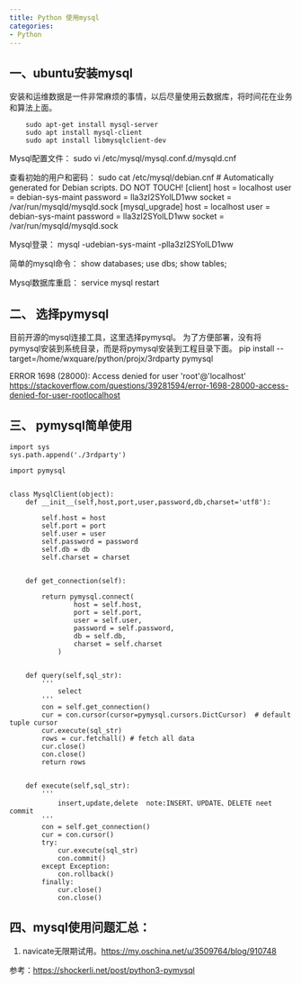 ```yaml
---
title: Python 使用mysql
categories:
- Python
---
```


## 一、ubuntu安装mysql
安装和运维数据是一件非常麻烦的事情，以后尽量使用云数据库，将时间花在业务和算法上面。
```
	sudo apt-get install mysql-server
	sudo apt install mysql-client
	sudo apt install libmysqlclient-dev
```

Mysql配置文件：
	sudo vi /etc/mysql/mysql.conf.d/mysqld.cnf

查看初始的用户和密码：
sudo cat /etc/mysql/debian.cnf
	# Automatically generated for Debian scripts. DO NOT TOUCH!
	[client]
	host     = localhost
	user     = debian-sys-maint
	password = lla3zI2SYolLD1ww
	socket   = /var/run/mysqld/mysqld.sock
	[mysql_upgrade]
	host     = localhost
	user     = debian-sys-maint
	password = lla3zI2SYolLD1ww
	socket   = /var/run/mysqld/mysqld.sock

Mysql登录：
	mysql -udebian-sys-maint -plla3zI2SYolLD1ww

简单的mysql命令：
	show databases;
	use dbs;
	show tables;

Mysql数据库重启：
	service mysql restart

## 二、 选择pymysql
目前开源的mysql连接工具，这里选择pymysql。
为了方便部署，没有将pymysql安装到系统目录，而是将pymysql安装到工程目录下面。
pip install --target=/home/wxquare/python/projx/3rdparty pymysql

ERROR 1698 (28000): Access denied for user 'root'@'localhost'
https://stackoverflow.com/questions/39281594/error-1698-28000-access-denied-for-user-rootlocalhost

## 三、 pymysql简单使用

```
import sys
sys.path.append('./3rdparty')

import pymysql


class MysqlClient(object):
	def __init__(self,host,port,user,password,db,charset='utf8'):

		self.host = host
		self.port = port
		self.user = user
		self.password = password
		self.db = db
		self.charset = charset


	def get_connection(self):

		return pymysql.connect(
				host = self.host,
				port = self.port,
				user = self.user,
				password = self.password,
				db = self.db,
				charset = self.charset
			)


	def query(self,sql_str):
		'''
			select
		'''
		con = self.get_connection()
		cur = con.cursor(cursor=pymysql.cursors.DictCursor)  # default tuple cursor
		cur.execute(sql_str)
		rows = cur.fetchall() # fetch all data
		cur.close()
		con.close()
		return rows


	def execute(self,sql_str):
		'''
			insert,update,delete  note:INSERT、UPDATE、DELETE neet commit
		'''
		con = self.get_connection()
		cur = con.cursor()
		try:
			cur.execute(sql_str)
			con.commit()
		except Exception:
			con.rollback()
		finally:
			cur.close()
			con.close()
```


## 四、mysql使用问题汇总：
1. navicate无限期试用。https://my.oschina.net/u/3509764/blog/910748


参考：https://shockerli.net/post/python3-pymysql